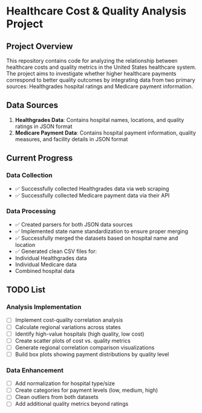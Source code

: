 # Healthcare Cost & Quality Analysis Project

## Project Overview

This repository contains code for analyzing the relationship between healthcare costs and quality metrics in the United States healthcare system. The project aims to investigate whether higher healthcare payments correspond to better quality outcomes by integrating data from two primary sources: Healthgrades hospital ratings and Medicare payment information.

## Data Sources

1. **Healthgrades Data**: Contains hospital names, locations, and quality ratings in JSON format
2. **Medicare Payment Data**: Contains hospital payment information, quality measures, and facility details in JSON format

## Current Progress

### Data Collection
- ✅ Successfully collected Healthgrades data via web scraping
- ✅ Successfully collected Medicare payment data via their API

### Data Processing
- ✅ Created parsers for both JSON data sources
- ✅ Implemented state name standardization to ensure proper merging
- ✅ Successfully merged the datasets based on hospital name and location
- ✅ Generated clean CSV files for:
 - Individual Healthgrades data
 - Individual Medicare data
 - Combined hospital data

## TODO List

### Analysis Implementation
- [ ] Implement cost-quality correlation analysis
- [ ] Calculate regional variations across states
- [ ] Identify high-value hospitals (high quality, low cost)
- [ ] Create scatter plots of cost vs. quality metrics
- [ ] Generate regional correlation comparison visualizations
- [ ] Build box plots showing payment distributions by quality level

### Data Enhancement
- [ ] Add normalization for hospital type/size
- [ ] Create categories for payment levels (low, medium, high)
- [ ] Clean outliers from both datasets
- [ ] Add additional quality metrics beyond ratings